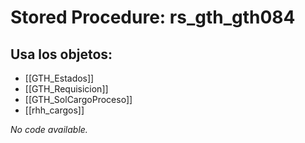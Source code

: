 # Stored Procedure: rs_gth_gth084

## Usa los objetos:
- [[GTH_Estados]]
- [[GTH_Requisicion]]
- [[GTH_SolCargoProceso]]
- [[rhh_cargos]]

*No code available.*
